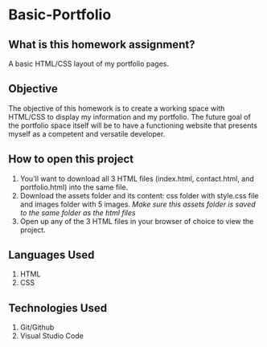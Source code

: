 # Basic-Portfolio
## What is this homework assignment?
A basic HTML/CSS layout of my portfolio pages. 

## Objective
The objective of this homework is to create a working space with HTML/CSS to display my information and my portfolio.
The future goal of the portfolio space itself will be to have a functioning website that presents myself as a competent and versatile developer. 

## How to open this project
1. You'll want to download all 3 HTML files (index.html, contact.html, and portfolio.html) into the same file.
2. Download the assets folder and its content: css folder with style.css file and images folder with 5 images. *Make sure this assets folder is saved to the same folder as the html files*
3. Open up any of the 3 HTML files in your browser of choice to view the project.

## Languages Used
1. HTML
2. CSS

## Technologies Used
1. Git/Github
2. Visual Studio Code
